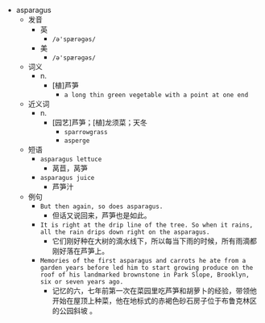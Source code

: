 - asparagus
  - 发音
    - 英
      - `/ə'spærəgəs/`
    - 美
      - `/ə'spærəgəs/`
  - 词义
    - n.
      - [植]芦笋
        - `a long thin green vegetable with a point at one end`
  - 近义词
    - n.
      - [园艺]芦笋；[植]龙须菜；天冬
        - `sparrowgrass`
        - `asperge`
  - 短语
    - `asparagus lettuce`
      - 莴苣，莴笋 
    - `asparagus juice`
      - 芦笋汁 
  - 例句
    - `But then again, so does asparagus.`
      - 但话又说回来，芦笋也是如此。
    - `It is right at the drip line of the tree. So when it rains, all the rain drips down right on the asparagus.`
      - 它们刚好种在大树的滴水线下，所以每当下雨的时候，所有雨滴都刚好落在芦笋上。
    - `Memories of the first asparagus and carrots he ate from a garden years before led him to start growing produce on the roof of his landmarked brownstone in Park Slope, Brooklyn, six or seven years ago.`
      - 记忆的六，七年前第一次在菜园里吃芦笋和胡萝卜的经验，带领他开始在屋顶上种菜，他在地标式的赤褐色砂石房子位于布鲁克林区的公园斜坡 。

